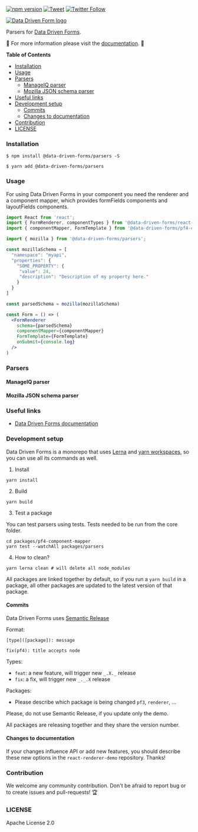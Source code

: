 [![npm version](https://badge.fury.io/js/%40data-driven-forms%2Fpf4-component-mapper.svg)](https://badge.fury.io/js/%40data-driven-forms%2Fpf4-component-mapper)
[![Tweet](https://img.shields.io/twitter/url/https/github.com/tterb/hyde.svg?style=social)](https://twitter.com/intent/tweet?text=Check%20DataDrivenForms%20React%20library%21%20https%3A%2F%2Fdata-driven-forms.org%2F&hashtags=react,opensource,datadrivenforms)
[![Twitter Follow](https://img.shields.io/twitter/follow/DataDrivenForms.svg?style=social)](https://twitter.com/DataDrivenForms)

[![Data Driven Form logo](../../images/logo.png)](https://data-driven-forms.org/)

Parsers for [Data Driven Forms](https://github.com/data-driven-forms/react-forms).

:book: For more information please visit the [documentation](https://data-driven-forms.org/). :book:

**Table of Contents**

- [Installation](#installation)
- [Usage](#usage)
- [Parsers](#parsers)
  - [ManageIQ parser](#manageiq-parser)
  - [Mozilla JSON schema parser](#mozilla-json-schema-parser)
- [Useful links](#useful-links)
- [Development setup](#development-setup)
  - [Commits](#commits)
  - [Changes to documentation](#changes-to-documentation)
- [Contribution](#contribution)
- [LICENSE](#license)

### Installation

```console
$ npm install @data-driven-forms/parsers -S
```

```console
$ yarn add @data-driven-forms/parsers
```


### Usage

For using Data Driven Forms in your component you need the renderer and a component mapper, which provides formFields components and layoutFields components.

```jsx
import React from 'react';
import { FormRenderer, componentTypes } from '@data-driven-forms/react-form-renderer';
import { componentMapper, FormTemplate } from '@data-driven-forms/pf4-component-mapper';

import { mozilla } from '@data-driven-forms/parsers';

const mozillaSchema = [
  "namespace": "myapi",
  "properties": {
    "SOME_PROPERTY": {
     "value": 24,
     "description": "Description of my property here."
    }
  }
]

const parsedSchema = mozilla(mozillaSchema)

const Form = () => (
  <FormRenderer
    schema={parsedSchema}
    componentMapper={componentMapper}
    FormTemplate={FormTemplate}
    onSubmit={console.log}
  />
)
```

### Parsers

#### ManageIQ parser

#### Mozilla JSON schema parser

### Useful links

- [Data Driven Forms documentation](https://data-driven-forms.org/)

### Development setup

Data Driven Forms is a monorepo that uses [Lerna](https://github.com/lerna/lerna) and [yarn workspaces](https://classic.yarnpkg.com/blog/2017/08/02/introducing-workspaces/), so you can use all its commands as well.

1. Install

```console
yarn install
```

2. Build

```console
yarn build
```

3. Test a package

You can test parsers using tests. Tests needed to be run from the core folder.

```console
cd packages/pf4-component-mapper
yarn test --watchAll packages/parsers
```

4. How to clean?

```console
yarn lerna clean # will delete all node_modules
```

All packages are linked together by default, so if you run a `yarn build` in a package, all other packages are updated to the latest version of that package.


#### Commits

Data Driven Forms uses [Semantic Release](https://github.com/semantic-release/commit-analyzer)

Format:

```
[type]([package]): message

fix(pf4): title accepts node
```

Types:
- `feat`: a new feature, will trigger new `_.X._` release
- `fix`: a fix, will trigger new `_._.X` release

Packages:
- Please describe which package is being changed `pf3`, `renderer`, ...

Please, do not use Semantic Release, if you update only the demo.

All packages are releasing together and they share the version number.

#### Changes to documentation

If your changes influence API or add new features, you should describe these new options in the `react-renderer-demo` repository. Thanks!

### Contribution

We welcome any community contribution. Don't be afraid to report bug or to create issues and pull-requests! :trophy:

### LICENSE

Apache License 2.0
